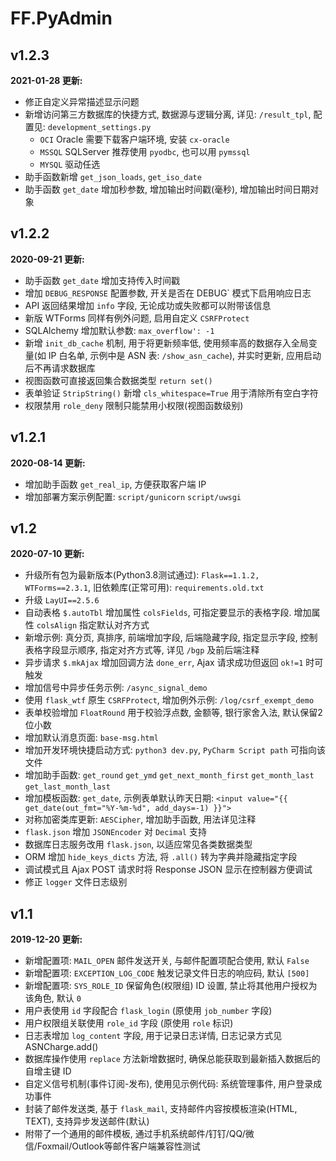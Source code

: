 # FF.PyAdmin

## v1.2.3

**2021-01-28 更新:**

- 修正自定义异常描述显示问题
- 新增访问第三方数据库的快捷方式, 数据源与逻辑分离, 详见: `/result_tpl`, 配置见: `development_settings.py`
  - `OCI` Oracle 需要下载客户端环境, 安装 `cx-oracle`
  - `MSSQL` SQLServer 推荐使用 `pyodbc`, 也可以用 `pymssql`
  - `MYSQL` 驱动任选
- 助手函数新增 `get_json_loads`, `get_iso_date`
- 助手函数 `get_date` 增加秒参数, 增加输出时间戳(毫秒), 增加输出时间日期对象

## v1.2.2

**2020-09-21 更新:**

- 助手函数 `get_date` 增加支持传入时间戳
- 增加 `DEBUG_RESPONSE` 配置参数, 开关是否在 DEBUG` 模式下启用响应日志
- API 返回结果增加 `info` 字段, 无论成功或失败都可以附带该信息
- 新版 WTForms 同样有例外问题, 启用自定义 `CSRFProtect`
- SQLAlchemy 增加默认参数: `max_overflow': -1` 
- 新增 `init_db_cache` 机制, 用于将更新频率低, 使用频率高的数据存入全局变量(如 IP 白名单, 示例中是 ASN 表: `/show_asn_cache`), 并实时更新, 应用启动后不再请求数据库
- 视图函数可直接返回集合数据类型 `return set()`
- 表单验证 `StripString()` 新增 `cls_whitespace=True` 用于清除所有空白字符
- 权限禁用 `role_deny` 限制只能禁用小权限(视图函数级别)


## v1.2.1

**2020-08-14 更新:**

- 增加助手函数 `get_real_ip`, 方便获取客户端 IP
- 增加部署方案示例配置: `script/gunicorn` `script/uwsgi`

## v1.2

**2020-07-10 更新:**

- 升级所有包为最新版本(Python3.8测试通过): `Flask==1.1.2, WTForms==2.3.1`, 旧依赖库(正常可用): `requirements.old.txt`
- 升级 `LayUI==2.5.6`
- 自动表格 `$.autoTbl` 增加属性 `colsFields`, 可指定要显示的表格字段. 增加属性 `colsAlign` 指定默认对齐方式
- 新增示例: 真分页, 真排序, 前端增加字段, 后端隐藏字段, 指定显示字段, 控制表格字段显示顺序, 指定对齐方式等, 详见 `/bgp` 及前后端注释
- 异步请求 `$.mkAjax` 增加回调方法 `done_err`, Ajax 请求成功但返回 `ok!=1` 时可触发
- 增加信号中异步任务示例: `/async_signal_demo`
- 使用 `flask_wtf` 原生 `CSRFProtect`, 增加例外示例: `/log/csrf_exempt_demo`
- 表单校验增加 `FloatRound` 用于校验浮点数, 金额等, 银行家舍入法, 默认保留2位小数
- 增加默认消息页面: `base-msg.html`
- 增加开发环境快捷启动方式: `python3 dev.py`, `PyCharm Script path` 可指向该文件
- 增加助手函数: `get_round` `get_ymd` `get_next_month_first` `get_month_last` `get_last_month_last`
- 增加模板函数: `get_date`, 示例表单默认昨天日期: `<input value="{{ get_date(out_fmt="%Y-%m-%d", add_days=-1) }}">`
- 对称加密类库更新: `AESCipher`, 增加助手函数, 用法详见注释
- `flask.json` 增加 `JSONEncoder` 对 `Decimal` 支持
- 数据库日志服务改用 `flask.json`, 以适应常见各类数据类型
- ORM 增加 `hide_keys_dicts` 方法, 将 `.all()` 转为字典并隐藏指定字段
- 调试模式且 Ajax POST 请求时将 Response JSON 显示在控制器方便调试
- 修正 `logger` 文件日志级别

## v1.1

**2019-12-20 更新:**

- 新增配置项: `MAIL_OPEN` 邮件发送开关, 与邮件配置项配合使用, 默认 `False`
- 新增配置项: `EXCEPTION_LOG_CODE` 触发记录文件日志的响应码, 默认 `[500]`
- 新增配置项: `SYS_ROLE_ID` 保留角色(权限组) ID 设置, 禁止将其他用户授权为该角色, 默认 `0`
- 用户表使用 `id` 字段配合 `flask_login` (原使用 `job_number` 字段)
- 用户权限组关联使用 `role_id` 字段 (原使用 `role` 标识)
- 日志表增加 `log_content` 字段, 用于记录日志详情, 日志记录方式见 ASNCharge.add()
- 数据库操作使用 `replace` 方法新增数据时, 确保总能获取到最新插入数据后的自增主键 ID
- 自定义信号机制(事件订阅-发布), 使用见示例代码: 系统管理事件, 用户登录成功事件
- 封装了邮件发送类, 基于 `flask_mail`, 支持邮件内容按模板渲染(HTML, TEXT), 支持异步发送邮件(默认)
- 附带了一个通用的邮件模板, 通过手机系统邮件/钉钉/QQ/微信/Foxmail/Outlook等邮件客户端兼容性测试

